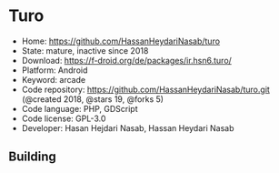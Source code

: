 # Turo

- Home: https://github.com/HassanHeydariNasab/turo
- State: mature, inactive since 2018
- Download: https://f-droid.org/de/packages/ir.hsn6.turo/
- Platform: Android
- Keyword: arcade
- Code repository: https://github.com/HassanHeydariNasab/turo.git (@created 2018, @stars 19, @forks 5)
- Code language: PHP, GDScript
- Code license: GPL-3.0
- Developer: Hasan Hejdari Nasab, Hassan Heydari Nasab

## Building
